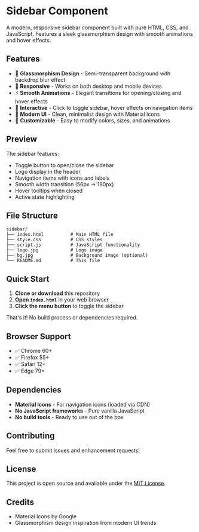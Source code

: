 # Sidebar Component

A modern, responsive sidebar component built with pure HTML, CSS, and JavaScript. Features a sleek glassmorphism design with smooth animations and hover effects.

## Features

- 🎨 **Glassmorphism Design** - Semi-transparent background with backdrop blur effect
- 📱 **Responsive** - Works on both desktop and mobile devices
- ⚡ **Smooth Animations** - Elegant transitions for opening/closing and hover effects
- 🎯 **Interactive** - Click to toggle sidebar, hover effects on navigation items
- 🎨 **Modern UI** - Clean, minimalist design with Material Icons
- 🌈 **Customizable** - Easy to modify colors, sizes, and animations

## Preview

The sidebar features:
- Toggle button to open/close the sidebar
- Logo display in the header
- Navigation items with icons and labels
- Smooth width transition (56px → 190px)
- Hover tooltips when closed
- Active state highlighting

## File Structure

```
sidebar/
├── index.html          # Main HTML file
├── style.css           # CSS styles
├── script.js           # JavaScript functionality
├── logo.jpg            # Logo image
├── bg.jpg              # Background image (optional)
└── README.md           # This file
```

## Quick Start

1. **Clone or download** this repository
2. **Open `index.html`** in your web browser
3. **Click the menu button** to toggle the sidebar

That's it! No build process or dependencies required.

## Browser Support

- ✅ Chrome 60+
- ✅ Firefox 55+
- ✅ Safari 12+
- ✅ Edge 79+

## Dependencies

- **Material Icons** - For navigation icons (loaded via CDN)
- **No JavaScript frameworks** - Pure vanilla JavaScript
- **No build tools** - Ready to use out of the box

## Contributing

Feel free to submit issues and enhancement requests!

## License

This project is open source and available under the [MIT License](LICENSE).

## Credits

- Material Icons by Google
- Glassmorphism design inspiration from modern UI trends
